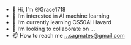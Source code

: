 - 👋 Hi, I’m @Grace1718
- 👀 I’m interested in AI machine learning 
- 🌱 I’m currently learning CS50AI Havard
- 💞️ I’m looking to collaborate on ...
- 📫 How to reach me ...sagmates@gmail.com

<!---
Grace1718/Grace1718 is a ✨ special ✨ repository because its `README.md` (this file) appears on your GitHub profile.
You can click the Preview link to take a look at your changes.
--->
